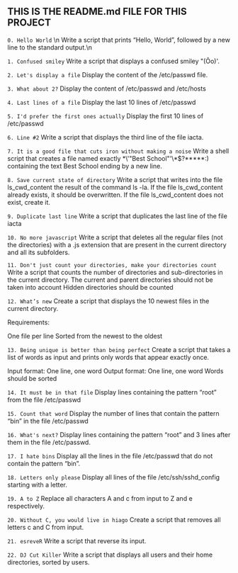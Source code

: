 ## THIS IS THE README.md FILE FOR THIS PROJECT

```0. Hello World``` \n
Write a script that prints “Hello, World”, followed by a new line to the standard output.\n

```1. Confused smiley```
Write a script that displays a confused smiley "(Ôo)'.

```2. Let's display a file```
Display the content of the /etc/passwd file.

```3. What about 2?```
Display the content of /etc/passwd and /etc/hosts

```4. Last lines of a file```
Display the last 10 lines of /etc/passwd

```5. I'd prefer the first ones actually```
Display the first 10 lines of /etc/passwd

```6. Line #2```
Write a script that displays the third line of the file iacta.

```7. It is a good file that cuts iron without making a noise```
Write a shell script that creates a file named exactly \*\\'"Best School"\'\\*$\?\*\*\*\*\*:) containing the text Best School ending by a new line.

```8. Save current state of directory```
Write a script that writes into the file ls_cwd_content the result of the command ls -la. If the file ls_cwd_content already exists, it should be overwritten. If the file ls_cwd_content does not exist, create it.

```9. Duplicate last line```
Write a script that duplicates the last line of the file iacta

```10. No more javascript```
Write a script that deletes all the regular files (not the directories) with a .js extension that are present in the current directory and all its subfolders.

```11. Don't just count your directories, make your directories count```
Write a script that counts the number of directories and sub-directories in the current directory.
The current and parent directories should not be taken into account
Hidden directories should be counted

```12. What’s new```
Create a script that displays the 10 newest files in the current directory.

Requirements:

One file per line
Sorted from the newest to the oldest

```13. Being unique is better than being perfect```
Create a script that takes a list of words as input and prints only words that appear exactly once.

Input format: One line, one word
Output format: One line, one word
Words should be sorted

```14. It must be in that file```
Display lines containing the pattern “root” from the file /etc/passwd

```15. Count that word```
Display the number of lines that contain the pattern “bin” in the file /etc/passwd

```16. What's next?```
Display lines containing the pattern “root” and 3 lines after them in the file /etc/passwd.

```17. I hate bins```
Display all the lines in the file /etc/passwd that do not contain the pattern “bin”.

```18. Letters only please```
Display all lines of the file /etc/ssh/sshd_config starting with a letter.

```19. A to Z```
Replace all characters A and c from input to Z and e respectively.

```20. Without C, you would live in hiago```
Create a script that removes all letters c and C from input.

```21. esreveR```
Write a script that reverse its input.

```22. DJ Cut Killer```
Write a script that displays all users and their home directories, sorted by users.
